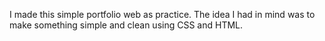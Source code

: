 I made this simple portfolio web as practice. The idea I had in mind was to make something simple and clean using CSS and HTML. 
